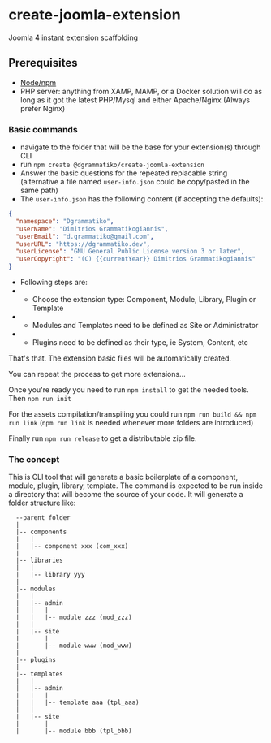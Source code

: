# create-joomla-extension
Joomla 4 instant extension scaffolding

## Prerequisites
- [Node/npm](https://nodejs.org/en/)
- PHP server: anything from XAMP, MAMP, or a Docker solution will do as long as it got the latest PHP/Mysql and either Apache/Nginx (Always prefer Nginx)

### Basic commands
- navigate to the folder that will be the base for your extension(s) through CLI
- run `npm create @dgrammatiko/create-joomla-extension`
- Answer the basic questions for the repeated replacable string (alternative a file named `user-info.json` could be copy/pasted in the same path)
- The `user-info.json` has the following content (if accepting the defaults):

```json
{
  "namespace": "Dgrammatiko",
  "userName": "Dimitrios Grammatikogiannis",
  "userEmail": "d.grammatiko@gmail.com",
  "userURL": "https://dgrammatiko.dev",
  "userLicense": "GNU General Public License version 3 or later",
  "userCopyright": "(C) {{currentYear}} Dimitrios Grammatikogiannis"
}
```
- Following steps are: 
- - Choose the extension type: Component, Module, Library, Plugin or Template
- - Modules and Templates need to be defined as Site or Administrator
- - Plugins need to be defined as their type, ie System, Content, etc

That's that. The extension basic files will be automatically created.

You can repeat the process to get more extensions...

Once you're ready you need to run `npm install` to get the needed tools.
Then `npm run init`

For the assets compilation/transpiling you could run `npm run build && npm run link` (`npm run link` is needed whenever more folders are introduced)

Finally run `npm run release` to get a distributable zip file.


### The concept
This is CLI tool that will generate a basic boilerplate of a component, module, plugin, library, template.
The command is expected to be run inside a directory that will become the source of your code.
It will generate a folder structure like:
```
  --parent folder
  |
  |-- components
  |   |
  |   |-- component xxx (com_xxx)
  |
  |-- libraries
  |   |
  |   |-- library yyy
  |
  |-- modules
  |   |
  |   |-- admin
  |   |   |
  |   |   |-- module zzz (mod_zzz)
  |   |
  |   |-- site
  |       |
  |       |-- module www (mod_www)
  |
  |-- plugins
  |
  |-- templates
  |   |
  |   |-- admin
  |   |   |
  |   |   |-- template aaa (tpl_aaa)
  |   |
  |   |-- site
  |       |
  |       |-- module bbb (tpl_bbb)

```
